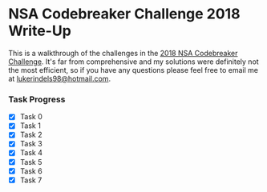 # NSA Codebreaker Challenge 2018 Write-Up
This is a walkthrough of the challenges in the [2018 NSA Codebreaker Challenge](https://codebreaker.ltsnet.net/challenge).
It's far from comprehensive and my solutions were definitely not the most 
efficient, so if you have any questions please feel free to email me at 
lukerindels98@hotmail.com.

### Task Progress
- [x] Task 0
- [x] Task 1
- [x] Task 2
- [x] Task 3
- [x] Task 4
- [x] Task 5
- [x] Task 6
- [x] Task 7
